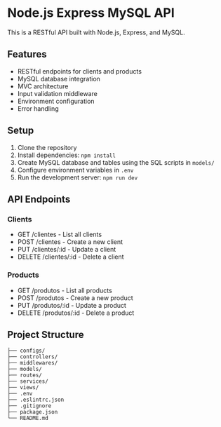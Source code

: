 # Node.js Express MySQL API

This is a RESTful API built with Node.js, Express, and MySQL.

## Features

- RESTful endpoints for clients and products
- MySQL database integration
- MVC architecture
- Input validation middleware
- Environment configuration
- Error handling

## Setup

1. Clone the repository
2. Install dependencies: `npm install`
3. Create MySQL database and tables using the SQL scripts in `models/`
4. Configure environment variables in `.env`
5. Run the development server: `npm run dev`

## API Endpoints

### Clients
- GET /clientes - List all clients
- POST /clientes - Create a new client
- PUT /clientes/:id - Update a client
- DELETE /clientes/:id - Delete a client

### Products
- GET /produtos - List all products
- POST /produtos - Create a new product
- PUT /produtos/:id - Update a product
- DELETE /produtos/:id - Delete a product

## Project Structure

```
├── configs/
├── controllers/
├── middlewares/
├── models/
├── routes/
├── services/
├── views/
├── .env
├── .eslintrc.json
├── .gitignore
├── package.json
└── README.md
```